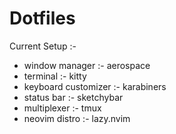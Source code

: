 # Dotfiles

Current Setup :-

- window manager :- aerospace
- terminal :- kitty
- keyboard customizer :- karabiners
- status bar :- sketchybar
- multiplexer :- tmux
- neovim distro :- lazy.nvim
